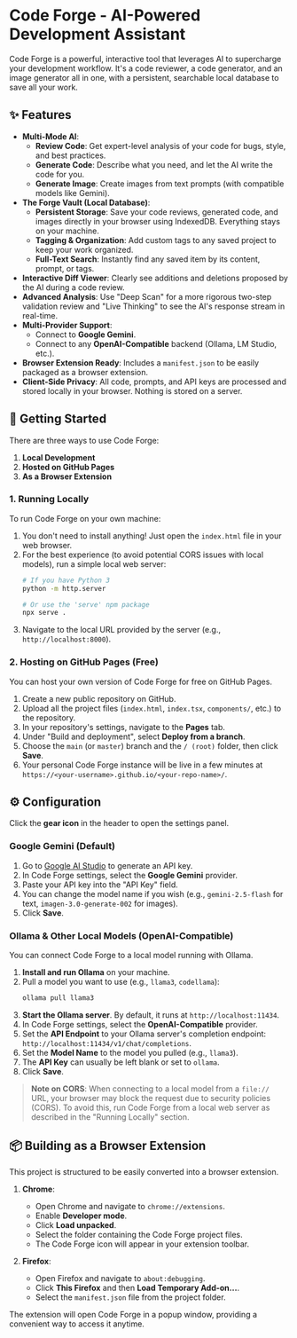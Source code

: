 # Code Forge - AI-Powered Development Assistant

Code Forge is a powerful, interactive tool that leverages AI to supercharge your development workflow. It's a code reviewer, a code generator, and an image generator all in one, with a persistent, searchable local database to save all your work.

## ✨ Features

*   **Multi-Mode AI**:
    *   **Review Code**: Get expert-level analysis of your code for bugs, style, and best practices.
    *   **Generate Code**: Describe what you need, and let the AI write the code for you.
    *   **Generate Image**: Create images from text prompts (with compatible models like Gemini).
*   **The Forge Vault (Local Database)**:
    *   **Persistent Storage**: Save your code reviews, generated code, and images directly in your browser using IndexedDB. Everything stays on your machine.
    *   **Tagging & Organization**: Add custom tags to any saved project to keep your work organized.
    *   **Full-Text Search**: Instantly find any saved item by its content, prompt, or tags.
*   **Interactive Diff Viewer**: Clearly see additions and deletions proposed by the AI during a code review.
*   **Advanced Analysis**: Use "Deep Scan" for a more rigorous two-step validation review and "Live Thinking" to see the AI's response stream in real-time.
*   **Multi-Provider Support**:
    *   Connect to **Google Gemini**.
    *   Connect to any **OpenAI-Compatible** backend (Ollama, LM Studio, etc.).
*   **Browser Extension Ready**: Includes a `manifest.json` to be easily packaged as a browser extension.
*   **Client-Side Privacy**: All code, prompts, and API keys are processed and stored locally in your browser. Nothing is stored on a server.

## 🚀 Getting Started

There are three ways to use Code Forge:

1.  **Local Development**
2.  **Hosted on GitHub Pages**
3.  **As a Browser Extension**

### 1. Running Locally

To run Code Forge on your own machine:

1.  You don't need to install anything! Just open the `index.html` file in your web browser.
2.  For the best experience (to avoid potential CORS issues with local models), run a simple local web server:
    ```bash
    # If you have Python 3
    python -m http.server

    # Or use the 'serve' npm package
    npx serve .
    ```
3.  Navigate to the local URL provided by the server (e.g., `http://localhost:8000`).

### 2. Hosting on GitHub Pages (Free)

You can host your own version of Code Forge for free on GitHub Pages.

1.  Create a new public repository on GitHub.
2.  Upload all the project files (`index.html`, `index.tsx`, `components/`, etc.) to the repository.
3.  In your repository's settings, navigate to the **Pages** tab.
4.  Under "Build and deployment", select **Deploy from a branch**.
5.  Choose the `main` (or `master`) branch and the `/ (root)` folder, then click **Save**.
6.  Your personal Code Forge instance will be live in a few minutes at `https://<your-username>.github.io/<your-repo-name>/`.

## ⚙️ Configuration

Click the **gear icon** in the header to open the settings panel.

### Google Gemini (Default)

1.  Go to [Google AI Studio](https://aistudio.google.com/app/apikey) to generate an API key.
2.  In Code Forge settings, select the **Google Gemini** provider.
3.  Paste your API key into the "API Key" field.
4.  You can change the model name if you wish (e.g., `gemini-2.5-flash` for text, `imagen-3.0-generate-002` for images).
5.  Click **Save**.

### Ollama & Other Local Models (OpenAI-Compatible)

You can connect Code Forge to a local model running with Ollama.

1.  **Install and run Ollama** on your machine.
2.  Pull a model you want to use (e.g., `llama3`, `codellama`):
    ```bash
    ollama pull llama3
    ```
3.  **Start the Ollama server**. By default, it runs at `http://localhost:11434`.
4.  In Code Forge settings, select the **OpenAI-Compatible** provider.
5.  Set the **API Endpoint** to your Ollama server's completion endpoint: `http://localhost:11434/v1/chat/completions`.
6.  Set the **Model Name** to the model you pulled (e.g., `llama3`).
7.  The **API Key** can usually be left blank or set to `ollama`.
8.  Click **Save**.

> **Note on CORS**: When connecting to a local model from a `file://` URL, your browser may block the request due to security policies (CORS). To avoid this, run Code Forge from a local web server as described in the "Running Locally" section.

## 📦 Building as a Browser Extension

This project is structured to be easily converted into a browser extension.

1.  **Chrome**:
    *   Open Chrome and navigate to `chrome://extensions`.
    *   Enable **Developer mode**.
    *   Click **Load unpacked**.
    *   Select the folder containing the Code Forge project files.
    *   The Code Forge icon will appear in your extension toolbar.

2.  **Firefox**:
    *   Open Firefox and navigate to `about:debugging`.
    *   Click **This Firefox** and then **Load Temporary Add-on...**.
    *   Select the `manifest.json` file from the project folder.

The extension will open Code Forge in a popup window, providing a convenient way to access it anytime.